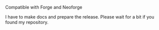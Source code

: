 Compatible with Forge and Neoforge

I have to make docs and prepare the release. Please wait for a bit if you found my repository.
